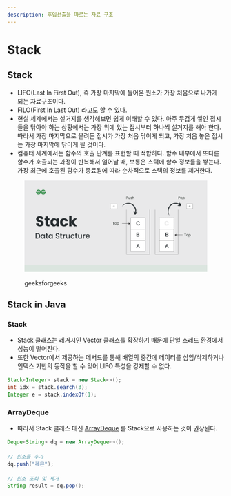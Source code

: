 ```yaml
---
description: 후입선출을 따르는 자료 구조
---
```


# Stack

## Stack

* LIFO(Last In First Out), 즉 가장 마지막에 들어온 원소가 가장 처음으로 나가게 되는 자료구조이다.
* FILO(First In Last Out) 라고도 할 수 있다.
* 현실 세계에서는 설거지를 생각해보면 쉽게 이해할 수 있다. 아주 무겁게 쌓인 접시들을 닦아야 하는 상황에서는 가장 위에 있는 접시부터 하나씩 설거지를 해야 한다. 따라서 가장 마지막으로 올려둔 접시가 가장 처음 닦이게 되고, 가장 처음 놓은 접시는 가장 마지막에 닦이게 될 것이다.
* 컴퓨터 세계에서는 함수의 호출 단계를 표현할 때 적합하다. 함수 내부에서 또다른 함수가 호출되는 과정이 반복해서 일어날 때, 보통은 스택에 함수 정보들을 쌓는다. 가장 최근에 호출된 함수가 종료됨에 따라 순차적으로 스택의 정보를 제거한다.

<figure><img src="../../.gitbook/assets/image (36) (1).png" alt=""><figcaption><p>geeksforgeeks</p></figcaption></figure>

## Stack in Java

### Stack

* Stack 클래스는 레거시인 Vector 클래스를 확장하기 때문에 단일 스레드 환경에서 성능이 떨어진다.
* 또한 Vector에서 제공하는 메서드를 통해 배열의 중간에 데이터를 삽입/삭제하거나 인덱스 기반의 동작을 할 수 있어 LIFO 특성을 강제할 수 없다.

```java
Stack<Integer> stack = new Stack<>();
int idx = stack.search(3);
Integer e = stack.indexOf(1);
```

### ArrayDeque

* 따라서 Stack 클래스 대신 [ArrayDeque](queue.md#arraydeque) 를 Stack으로 사용하는 것이 권장된다.

```java
Deque<String> dq = new ArrayDeque<>();

// 원소를 추가
dq.push("레몬");

// 원소 조회 및 제거
String result = dq.pop();
```
